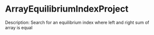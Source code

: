 ArrayEquilibriumIndexProject
============================

Description: Search for an equilibrium index where left and right sum of array is equal
